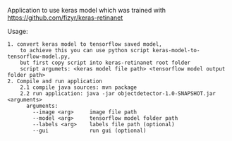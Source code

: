 Application to use keras model which was trained with https://github.com/fizyr/keras-retinanet

Usage:

	1. convert keras model to tensorflow saved model, 
		to achieve this you can use python script keras-model-to-tensorflow-model.py, 
		but first copy script into keras-retinanet root folder
		script argumets: <keras model file path> <tensorflow model output folder path>
	2. Compile and run application
		2.1 compile java sources: mvn package
		2.2 run application: java -jar objectdetector-1.0-SNAPSHOT.jar <arguments>
		  arguments: 
			--image <arg>     image file path
			--model <arg>     tensorflow model folder path
			--labels <arg>    labels file path (optional)
			--gui             run gui (optional)
		
